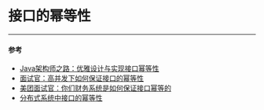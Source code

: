 # 接口的幂等性

---



#### 参考
* [Java架构师之路：优雅设计与实现接口幂等性](https://www.bilibili.com/video/BV1YJ411V7aj?p=1)
* [面试官：高并发下如何保证接口的幂等性](https://blog.csdn.net/zzti_erlie/article/details/106910362)
* [美团面试官：你们财务系统是如何保证接口幂等的](https://www.ixigua.com/6910967826903728653)
* [分布式系统中接口的幂等性](https://www.cnblogs.com/jajian/p/10926681.html)
